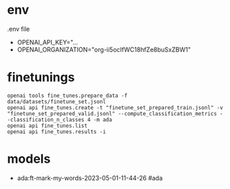 # env
.env file
- OPENAI_API_KEY="...
- OPENAI_ORGANIZATION="org-ii5ocIfWC18hfZe8buSxZBW1"

# finetunings
```
openai tools fine_tunes.prepare_data -f data/datasets/finetune_set.jsonl
openai api fine_tunes.create -t "finetune_set_prepared_train.jsonl" -v "finetune_set_prepared_valid.jsonl" --compute_classification_metrics --classification_n_classes 4 -m ada
openai api fine_tunes.list
openai api fine_tunes.results -i
```

# models
- ada:ft-mark-my-words-2023-05-01-11-44-26 #ada

